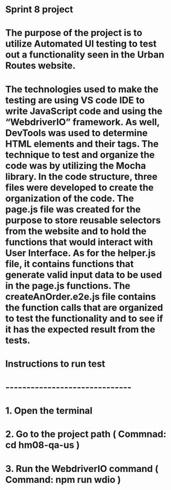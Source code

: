 # Sprint 8 project

# The purpose of the project is to utilize Automated UI testing to test out a functionality seen in the Urban Routes website.  

# The technologies used to make the testing are using VS code IDE to write JavaScript code and using the “WebdriverIO” framework. As well, DevTools was used to determine HTML elements and their tags.  The technique to test and organize the code was by utilizing the Mocha library. In the code structure, three files were developed to create the organization of the code. The page.js file was created for the purpose to store reusable selectors from the website and to hold the functions that would interact with User Interface. As for the helper.js file, it contains functions that generate valid input data to be used in the page.js functions. The createAnOrder.e2e.js file contains the function calls that are organized to test the functionality and to see if it has the expected result from the tests. 

# Instructions to run test 
# ------------------------------
# 1.  Open the terminal 
# 2.  Go to the project path                       ( Commnad: cd hm08-qa-us )
# 3.  Run the WebdriverIO  command                 ( Command: npm run wdio  )



